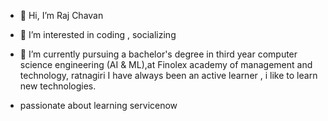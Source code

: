 
- 👋 Hi, I’m Raj Chavan
- 👀 I’m interested in coding , socializing 
- 🌱 I’m currently pursuing a bachelor's degree in third year computer science engineering (AI & ML),at Finolex academy of management and technology, ratnagiri
I have always been an active learner , i like to learn new technologies.

- passionate about learning servicenow 

<!---
chavanraj9693/chavanraj9693 is a ✨ special ✨ repository because its `README.md` (this file) appears on your GitHub profile.
You can click the Preview link to take a look at your changes.
--->
